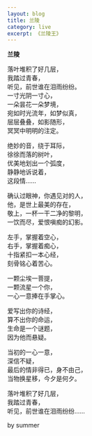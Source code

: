 ```yaml
---
layout: blog
title: 兰陵
category: live
excerpt: 《兰陵王》
---
```


**兰陵**

落叶堆积了好几层，  
我踏过青春，  
听见，前世谁在泪雨纷纷。  
一寸光阴一寸心，  
一朵昙花一朵梦境，  
宛如时光流年，如梦似真，  
层层叠叠，如影随形，  
冥冥中明明的注定。  

绝妙的音，绕于耳际，  
徐徐而落的树叶，  
优美地划出一个弧度，  
静静地诉说着，  
这段情……  

确认过眼神，你遇见对的人，  
他，是世上最美的存在，  
敬上，一杯一干二净的黎明，  
一饮而尽，爱恨嗔痴的幻影。  

左手，掌握着空心，  
右手，掌握着痴心，  
十指紧扣一本心经，  
刻骨铭心着苦心。  

一颗尘埃一菩提，  
一颗流星一个你，  
一心一意捧在手掌心。  

爱写出你的诗经，  
算不出你的命运，  
生命是一个谜题，  
因为他而悬疑。  

当初的一心一意，  
深信不疑，  
最后的情非得已，身不由己，  
当物换星移，今夕是何夕。  

落叶堆积了好几层，  
我踏过青春，  
听见，前世谁在泪雨纷纷……  

by summer


